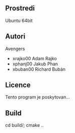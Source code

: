 Prostredi
---------

Ubuntu 64bit

Autori
------

Avengers
- xrajko00 Adam Rajko 
- xphanj00 Jakub Phan 
- xbuban00 Richard Bubán

Licence
-------

Tento program je poskytovan...

Build
-------

cd build/; cmake ..
